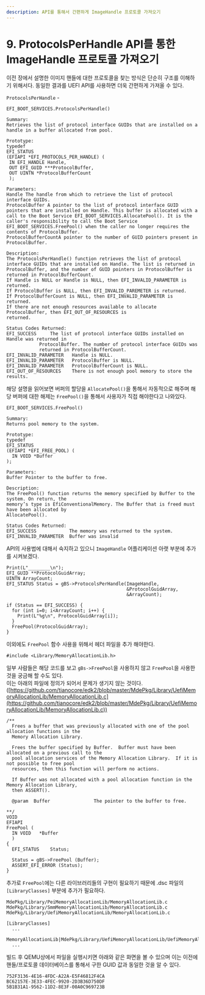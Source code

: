 ```yaml
---
description: API를 통해서 간편하게 ImageHandle 프로토콜 가져오기
---
```


# 9. ProtocolsPerHandle API를 통한 ImageHandle 프로토콜 가져오기

이전 장에서 설명한 이미지 핸들에 대한 프로토콜을 찾는 방식은 단순히 구조를 이해하기 위해서다. 동일한 결과를 UEFI API를 사용하면 더욱 간편하게 가져올 수 있다.

`ProtocolsPerHandle` -

```
EFI_BOOT_SERVICES.ProtocolsPerHandle()

Summary:
Retrieves the list of protocol interface GUIDs that are installed on a handle in a buffer allocated from pool.

Prototype:
typedef
EFI_STATUS
(EFIAPI *EFI_PROTOCOLS_PER_HANDLE) (
 IN EFI_HANDLE Handle,
 OUT EFI_GUID ***ProtocolBuffer,
 OUT UINTN *ProtocolBufferCount
 );

Parameters:
Handle The handle from which to retrieve the list of protocol interface GUIDs.
ProtocolBuffer A pointer to the list of protocol interface GUID pointers that are installed on Handle. This buffer is allocated with a call to the Boot Service EFI_BOOT_SERVICES.AllocatePool(). It is the caller's responsibility to call the Boot Service EFI_BOOT_SERVICES.FreePool() when the caller no longer requires the contents of ProtocolBuffer.
ProtocolBufferCountA pointer to the number of GUID pointers present in ProtocolBuffer.

Description:
The ProtocolsPerHandle() function retrieves the list of protocol interface GUIDs that are installed on Handle. The list is returned in ProtocolBuffer, and the number of GUID pointers in ProtocolBuffer is returned in ProtocolBufferCount.
If Handle is NULL or Handle is NULL, then EFI_INVALID_PARAMETER is returned.
If ProtocolBuffer is NULL, then EFI_INVALID_PAREMETER is returned.
If ProtocolBufferCount is NULL, then EFI_INVALID_PARAMETER is returned.
If there are not enough resources available to allocate ProtocolBuffer, then EFI_OUT_OF_RESOURCES is
returned.

Status Codes Returned:
EFI_SUCCESS	 	The list of protocol interface GUIDs installed on Handle was returned in
			ProtocolBuffer. The number of protocol interface GUIDs was
			returned in ProtocolBufferCount.
EFI_INVALID_PARAMETER 	Handle is NULL.
EFI_INVALID_PARAMETER 	ProtocolBuffer is NULL.
EFI_INVALID_PARAMETER 	ProtocolBufferCount is NULL.
EFI_OUT_OF_RESOURCES 	There is not enough pool memory to store the results.
```

해당 설명을 읽어보면 버퍼의 할당을 `AllocatePool()`을 통해서 자동적으로 해주며 해당 버퍼에 대한 해제는 `FreePool()`을 통해서 사용자가 직접 해야한다고 나와있다.

```
EFI_BOOT_SERVICES.FreePool()

Summary:
Returns pool memory to the system.

Prototype:
typedef
EFI_STATUS
(EFIAPI *EFI_FREE_POOL) (
  IN VOID *Buffer
);

Parameters:
Buffer Pointer to the buffer to free.

Description:
The FreePool() function returns the memory specified by Buffer to the system. On return, the
memory’s type is EfiConventionalMemory. The Buffer that is freed must have been allocated by
AllocatePool().

Status Codes Returned:
EFI_SUCCESS            The memory was returned to the system.
EFI_INVALID_PARAMETER  Buffer was invalid
```

API의 사용법에 대해서 숙지하고 있으니 `ImageHandle` 어플리케이션 아랫 부분에 추가를 시켜보겠다.

```
Print(L"________\n");
EFI_GUID **ProtocolGuidArray;
UINTN ArrayCount;
EFI_STATUS Status = gBS->ProtocolsPerHandle(ImageHandle,
                                            &ProtocolGuidArray,
                                            &ArrayCount);

if (Status == EFI_SUCCESS) {
  for (int i=0; i<ArrayCount; i++) {
    Print(L"%g\n", ProtocolGuidArray[i]);
  }
  FreePool(ProtocolGuidArray);
}
```

이외에도 `FreePool` 함수 사용을 위해서 헤더 파일을 추가 해야한다.

```
#include <Library/MemoryAllocationLib.h>
```

일부 사람들은 해당 코드를 보고 `gBs->FreePool`을 사용하지 않고 `FreePool`을 사용한 것을 궁금해 할 수도 있다.\
이는 아래의 파일에 정의가 되어서 문제가 생기지 않는 것이다.\
([https://github.com/tianocore/edk2/blob/master/MdePkg/Library/UefiMemoryAllocationLib/MemoryAllocationLib.c](https://github.com/tianocore/edk2/blob/master/MdePkg/Library/UefiMemoryAllocationLib/MemoryAllocationLib.c))

```
/**
  Frees a buffer that was previously allocated with one of the pool allocation functions in the
  Memory Allocation Library.

  Frees the buffer specified by Buffer.  Buffer must have been allocated on a previous call to the
  pool allocation services of the Memory Allocation Library.  If it is not possible to free pool
  resources, then this function will perform no actions.

  If Buffer was not allocated with a pool allocation function in the Memory Allocation Library,
  then ASSERT().

  @param  Buffer                The pointer to the buffer to free.

**/
VOID
EFIAPI
FreePool (
  IN VOID   *Buffer
  )
{
  EFI_STATUS    Status;

  Status = gBS->FreePool (Buffer);
  ASSERT_EFI_ERROR (Status);
}
```

추가로 `FreePool`에는 다른 라이브러리들의 구현이 필요하기 때문에 .dsc 파일의 `[LibraryClasses]` 부분에 추가가 필요하다.

```
MdePkg/Library/PeiMemoryAllocationLib/MemoryAllocationLib.c
MdePkg/Library/SmmMemoryAllocationLib/MemoryAllocationLib.c
MdePkg/Library/UefiMemoryAllocationLib/MemoryAllocationLib.c
```

```
[LibraryClasses]
  ...
  MemoryAllocationLib|MdePkg/Library/UefiMemoryAllocationLib/UefiMemoryAllocationLib.inf
  ...
```

빌드 후 QEMU상에서 파일을 실행시키면 아래와 같은 화면을 볼 수 있으며 이는 이전에 핸들/프로토콜 데이터베이스를 통해서 구한 GUID 값과 동일한 것을 알 수 있다.

```
752F3136-4E16-4FDC-A22A-E5F46812F4CA
BC62157E-3E33-4FEC-9920-2D3B36D750DF
5B1B31A1-9562-11D2-8E3F-00A0C969723B
```
